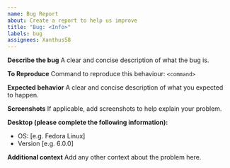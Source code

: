 ```yaml
---
name: Bug Report
about: Create a report to help us improve
title: "Bug: <Info>"
labels: bug
assignees: Xanthus58
---
```


**Describe the bug**
A clear and concise description of what the bug is.

**To Reproduce**
Command to reproduce this behaviour:
`<command>`

**Expected behavior**
A clear and concise description of what you expected to happen.

**Screenshots**
If applicable, add screenshots to help explain your problem.

**Desktop (please complete the following information):**
 - OS: [e.g. Fedora Linux]
 - Version [e.g. 6.0.0]

**Additional context**
Add any other context about the problem here.